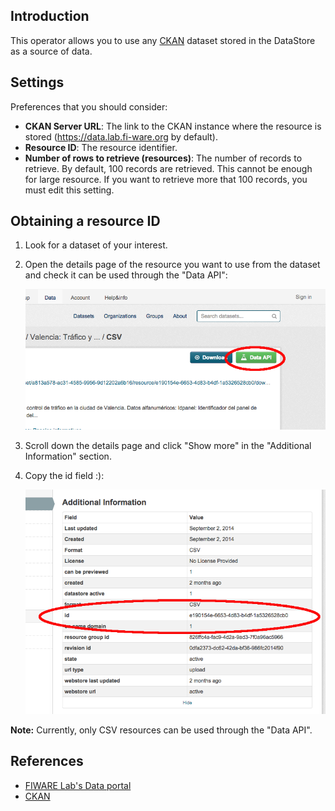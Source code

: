 Introduction
------------

This operator allows you to use any [CKAN][ckan] dataset stored in the DataStore as a source of data.

Settings
--------

Preferences that you should consider:

* **CKAN Server URL**: The link to the CKAN instance where the resource is stored (https://data.lab.fi-ware.org by default).
* **Resource ID**: The resource identifier.
* **Number of rows to retrieve (resources)**: The number of records to retrieve. By default, 100 records are retrieved. This cannot be enough for large resource. If you want to retrieve more that 100 records, you must edit this setting.

Obtaining a resource ID
-----------------------

1. Look for a dataset of your interest.
2. Open the details page of the resource you want to use from the dataset and check it can be used through the "Data API":

    ![DataAPI screenshot](images/DataAPI.png)

3. Scroll down the details page and click "Show more" in the "Additional Information" section.
4. Copy the id field :):

    ![id field screenshot](images/resourceid.png)

**Note:** Currently, only CSV resources can be used through the "Data API".

References
----------

* [FIWARE Lab's Data portal](https://data.lab.fi-ware.org)
* [CKAN][ckan]

[ckan]: http://ckan.org/
